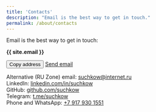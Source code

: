 ```yaml
---
title: 'Contacts'
description: "Email is the best way to get in touch."
permalink: /about/contacts
---
```



Email is the best way to get in touch: 

**{{ site.email }}**

<div class="tag-list copy-buttons">
<button class="btn btn-default" onclick="copyEmailtoClipboard('{{site.email}}')">Copy address</button>
<a href="mailto:{{site.email}}">Send email</a>
</div>

Alternative (RU Zone) email: [suchkow@internet.ru](mailto:suchkow@internet.ru)<br/>
LinkedIn: [linkedin.com/in/suchkow](https://www.linkedin.com/in/suchkow)<br/>
GitHub: [github.com/suchkow](https://github.com/suchkow)<br/>
Telegram: [t.me/suchkow](https://t.me/suchkow)<br/>
Phone and WhatsApp: [+7 917 930 1551](tel:+79179301551)<br/>


<script>
function copyEmailtoClipboard() {
    navigator.clipboard.writeText((arguments[0]));
}
</script>